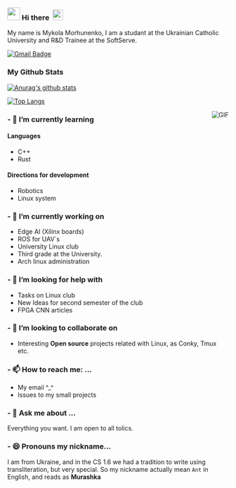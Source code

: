 ### <img src="https://github.com/rajput2107/rajput2107/blob/master/Assets/Hi.gif" width="29px"> Hi there &nbsp;<img src="https://github.com/rajput2107/rajput2107/blob/master/Assets/Earth.gif" width="24px">
My name is Mykola Morhunenko, I am a studant at the Ukrainian Catholic University and R&D Trainee at the SoftServe.

[![Gmail Badge](https://img.shields.io/badge/-gmail-c14438?style=flat-square&logo=Gmail&logoColor=white&link=mailto:houshuai0816@gmail.com)](mailto:nick.morgunenko@gmail.com)


### My Github Stats
[![Anurag's github stats](https://github-readme-stats.vercel.app/api?username=Myralllka&show_icons=true&theme=gruvbox)](https://github.com/anuraghazra/github-readme-stats)

[![Top Langs](https://github-readme-stats.vercel.app/api/top-langs/?username=Myralllka&show_icons=true&theme=gruvbox)](https://github.com/anuraghazra/github-readme-stats)

<img align="right" alt="GIF" src="https://media.giphy.com/media/iIqmM5tTjmpOB9mpbn/giphy.gif" />

### - 🌱 I’m currently learning
#### Languages
- C++
- Rust

#### Directions for development
- Robotics
- Linux system
### - 🔭 I’m currently working on
- Edge AI (Xilinx boards)
- ROS for UAV`s
- University Linux club
- Third grade at the University.
- Arch linux administration
### - 🤔 I’m looking for help with 
- Tasks on Linux club
- New Ideas for second semester of the club
- FPGA CNN articles
### - 👯 I’m looking to collaborate on
- Interesting **Open source** projects related with Linux, as Conky, Tmux etc.
### - 📫 How to reach me: ...
- My email ^_^
- Issues to my small projects
### - 💬 Ask me about ...
Everything you want. I am open to all tolics.
### - 😄 Pronouns my nickname...
I am from Ukraine, and in the CS 1.6 we had a tradition to write using transliteration, but very special. So my nickname actually mean `Ant` in English, and reads as __Murashka__
<!--
**Myralllka/Myralllka** is a ✨ _special_ ✨ repository because its `README.md` (this file) appears on your GitHub profile.

- ⚡ Fun fact: ...
-->
